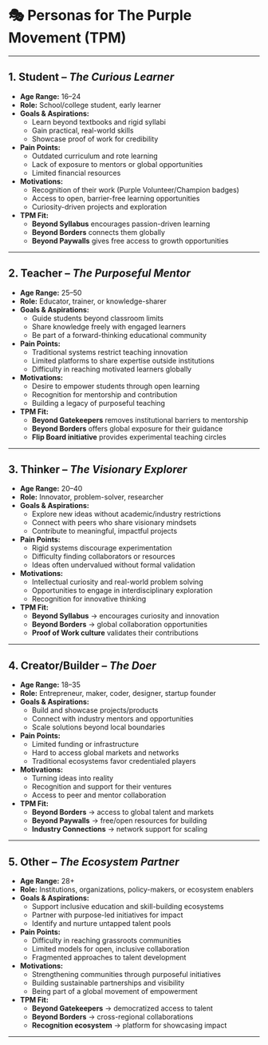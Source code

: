# 🎭 Personas for The Purple Movement (TPM)

---

## 1. Student – *The Curious Learner*
- **Age Range:** 16–24  
- **Role:** School/college student, early learner  
- **Goals & Aspirations:**  
  - Learn beyond textbooks and rigid syllabi  
  - Gain practical, real-world skills  
  - Showcase proof of work for credibility  
- **Pain Points:**  
  - Outdated curriculum and rote learning  
  - Lack of exposure to mentors or global opportunities  
  - Limited financial resources  
- **Motivations:**  
  - Recognition of their work (Purple Volunteer/Champion badges)  
  - Access to open, barrier-free learning opportunities  
  - Curiosity-driven projects and exploration  
- **TPM Fit:**  
  - **Beyond Syllabus** encourages passion-driven learning  
  - **Beyond Borders** connects them globally  
  - **Beyond Paywalls** gives free access to growth opportunities  

---

## 2. Teacher – *The Purposeful Mentor*
- **Age Range:** 25–50  
- **Role:** Educator, trainer, or knowledge-sharer  
- **Goals & Aspirations:**  
  - Guide students beyond classroom limits  
  - Share knowledge freely with engaged learners  
  - Be part of a forward-thinking educational community  
- **Pain Points:**  
  - Traditional systems restrict teaching innovation  
  - Limited platforms to share expertise outside institutions  
  - Difficulty in reaching motivated learners globally  
- **Motivations:**  
  - Desire to empower students through open learning  
  - Recognition for mentorship and contribution  
  - Building a legacy of purposeful teaching  
- **TPM Fit:**  
  - **Beyond Gatekeepers** removes institutional barriers to mentorship  
  - **Beyond Borders** offers global exposure for their guidance  
  - **Flip Board initiative** provides experimental teaching circles  

---

## 3. Thinker – *The Visionary Explorer*
- **Age Range:** 20–40  
- **Role:** Innovator, problem-solver, researcher  
- **Goals & Aspirations:**  
  - Explore new ideas without academic/industry restrictions  
  - Connect with peers who share visionary mindsets  
  - Contribute to meaningful, impactful projects  
- **Pain Points:**  
  - Rigid systems discourage experimentation  
  - Difficulty finding collaborators or resources  
  - Ideas often undervalued without formal validation  
- **Motivations:**  
  - Intellectual curiosity and real-world problem solving  
  - Opportunities to engage in interdisciplinary exploration  
  - Recognition for innovative thinking  
- **TPM Fit:**  
  - **Beyond Syllabus** → encourages curiosity and innovation  
  - **Beyond Borders** → global collaboration opportunities  
  - **Proof of Work culture** validates their contributions  

---

## 4. Creator/Builder – *The Doer*
- **Age Range:** 18–35  
- **Role:** Entrepreneur, maker, coder, designer, startup founder  
- **Goals & Aspirations:**  
  - Build and showcase projects/products  
  - Connect with industry mentors and opportunities  
  - Scale solutions beyond local boundaries  
- **Pain Points:**  
  - Limited funding or infrastructure  
  - Hard to access global markets and networks  
  - Traditional ecosystems favor credentialed players  
- **Motivations:**  
  - Turning ideas into reality  
  - Recognition and support for their ventures  
  - Access to peer and mentor collaboration  
- **TPM Fit:**  
  - **Beyond Borders** → access to global talent and markets  
  - **Beyond Paywalls** → free/open resources for building  
  - **Industry Connections** → network support for scaling  

---

## 5. Other – *The Ecosystem Partner*
- **Age Range:** 28+  
- **Role:** Institutions, organizations, policy-makers, or ecosystem enablers  
- **Goals & Aspirations:**  
  - Support inclusive education and skill-building ecosystems  
  - Partner with purpose-led initiatives for impact  
  - Identify and nurture untapped talent pools  
- **Pain Points:**  
  - Difficulty in reaching grassroots communities  
  - Limited models for open, inclusive collaboration  
  - Fragmented approaches to talent development  
- **Motivations:**  
  - Strengthening communities through purposeful initiatives  
  - Building sustainable partnerships and visibility  
  - Being part of a global movement of empowerment  
- **TPM Fit:**  
  - **Beyond Gatekeepers** → democratized access to talent  
  - **Beyond Borders** → cross-regional collaborations  
  - **Recognition ecosystem** → platform for showcasing impact  

---
